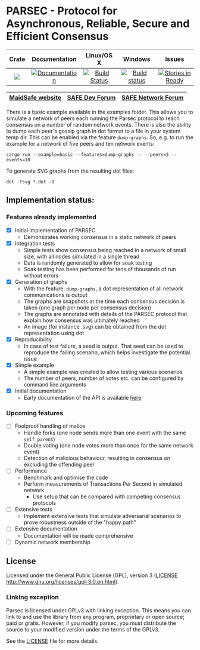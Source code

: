 # PARSEC - Protocol for Asynchronous, Reliable, Secure and Efficient Consensus

|Crate|Documentation|Linux/OS X|Windows|Issues|
|:---:|:-----------:|:--------:|:-----:|:----:|
|[![](http://meritbadge.herokuapp.com/parsec)](https://crates.io/crates/parsec)|[![Documentation](https://docs.rs/parsec/badge.svg)](https://docs.rs/parsec)|[![Build Status](https://travis-ci.org/maidsafe/parsec.svg?branch=master)](https://travis-ci.org/maidsafe/parsec)|[![Build status](https://ci.appveyor.com/api/projects/status/1wmc7pj8fx77lywy/branch/master?svg=true)](https://ci.appveyor.com/project/MaidSafe-QA/parsec/branch/master)|[![Stories in Ready](https://badge.waffle.io/maidsafe/parsec.png?label=ready&title=Ready)](https://waffle.io/maidsafe/parsec)|

| [MaidSafe website](https://maidsafe.net) | [SAFE Dev Forum](https://forum.safedev.org) | [SAFE Network Forum](https://safenetforum.org) |
|:----------------------------------------:|:-------------------------------------------:|:----------------------------------------------:|

There is a basic example available in the examples folder.  This allows you to simulate a network of peers each running the Parsec protocol to reach consensus on a number of random network events.  There is also the ability to dump each peer's gossip graph in dot format to a file in your system temp dir.  This can be enabled via the feature `dump-graphs`.  So, e.g. to run the example for a network of five peers and ten network events:

```
cargo run --example=basic --features=dump-graphs -- --peers=5 --events=10
```

To generate SVG graphs from the resulting dot files:

```
dot -Tsvg *.dot -O
```

## Implementation status:

### Features already implemented

- [x] Initial implementation of PARSEC
    - Demonstrates working consensus in a static network of peers
- [x] Integration tests
    - Simple tests show consensus being reached in a network of small size, with all nodes simulated in a single thread
    - Data is randomly generated to allow for soak testing
    - Soak testing has been performed for tens of thousands of run without errors
- [x] Generation of graphs
    - With the feature: `dump-graphs`, a dot representation of all network communications is output
    - The graphs are snapshots at the time each consensus decision is taken (one graph per node per consensus decision)
    - The graphs are annotated with details of the PARSEC protocol that explain how consensus was ultimately reached
    - An image (for instance .svg) can be obtained from the dot representation using dot
- [x] Reproducibility
    - In case of test failure, a seed is output. That seed can be used to reproduce the failing scenario, which helps investigate the potential issue
- [x] Simple example
    - A simple example was created to allow testing various scenarios
    - The number of peers, number of votes etc. can be configured by command line arguments
- [x] Initial documentation
    - Early documentation of the API is available [here](https://docs.rs/parsec/0.5.0/parsec/index.html)

### Upcoming features

- [ ] Foolproof handling of malice
    - Handle forks (one node sends more than one event with the same `self_parent`)
    - Double voting (one node votes more than once for the same network event)
    - Detection of malicious behaviour, resulting in consensus on excluding the offending peer
- [ ] Performance
    - Benchmark and optimise the code
    - Perform measurements of Transactions Per Second in simulated network
        - Use setup that can be compared with competing consensus protocols
- [ ] Extensive tests
    - Implement extensive tests that simulate adversarial scenarios to prove robustness outside of the "happy path"
- [ ] Extensive documentation
    - Documentation will be made comprehensive
- [ ] Dynamic network membership

## License

Licensed under the General Public License (GPL), version 3 ([LICENSE](LICENSE) http://www.gnu.org/licenses/gpl-3.0.en.html).

### Linking exception

Parsec is licensed under GPLv3 with linking exception. This means you can link to and use the library from any program, proprietary or open source; paid or gratis. However, if you modify parsec, you must distribute the source to your modified version under the terms of the GPLv3.

See the [LICENSE](LICENSE) file for more details.
